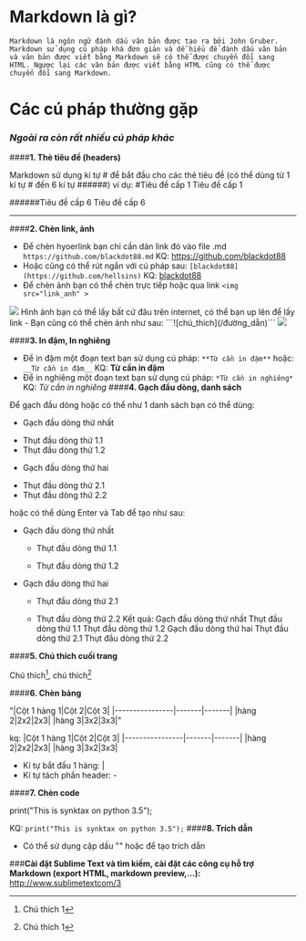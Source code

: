 # **Markdown là gì?**
``` Markdown là ngôn ngữ đánh dấu văn bản được tạo ra bởi John Gruber. Markdown sử dụng cú pháp khá đơn giản và dễ hiểu để đánh dấu văn bản và văn bản được viết bằng Markdown sẽ có thể được chuyển đổi sang HTML. Ngược lại các văn bản được viết bằng HTML cũng có thể được chuyển đổi sang Markdown. ```

# **Các cú pháp thường gặp**
### *Ngoài ra còn rất nhiều cú pháp khác*
####**1. Thẻ tiêu đề (headers)**

Markdown sử dụng kí tự # để bắt đầu cho các thẻ tiêu đề (có thể dùng từ 1 kí tự # đến 6 kí tự ######)
ví dụ: #Tiêu đề cấp 1
Tiêu đề cấp 1

 ######Tiêu đề cấp 6
Tiêu đề cấp 6


----------


####**2. Chèn link, ảnh**

- Để chèn hyoerlink bạn chỉ cần dán link đó vào file .md
```https://github.com/blackdot88.md```
KQ: https://github.com/blackdot88
- Hoặc cũng có thể rút ngắn với cú pháp sau:
```[blackdot88](https://github.com/hellsins)```
KQ: [blackdot88](https://github.com/hellsins)
- Để chèn ảnh bạn có thể chèn trực tiếp hoặc qua link
```<img src="link_anh" >```
<img src="http://65.media.tumblr.com/tumblr_m70kuclAea1rsskhm.gif" >
Hình ảnh bạn có thể lấy bất cứ đâu trên internet, có thể bạn up lên để lấy link 
- Bạn cũng có thể chèn ảnh như sau:
```![chú_thích](/đường_dẫn)```
<img src="http://img.blogtamsu.vn/2015/05/GDragon-blogtamsu-3.jpg">

####**3. In đậm, In nghiêng**

- Để in đậm một đoạn text bạn sử dụng cú pháp:
```**Từ cần in đậm**```
hoặc:``` __Từ cần in đậm__```
KQ: **Từ cần in đậm**
- Để in nghiêng một đoạn text bạn sử dụng cú pháp:
```*Từ cần in nghiêng*```
KQ: *Từ cần in nghiêng*
####**4. Gạch đầu dòng, danh sách**

Để gạch đầu dòng hoặc có thể như 1 danh sách bạn có thể dùng:
- Gạch đầu dòng thứ nhất
<ul>

<li> Thụt đầu dòng thứ 1.1</li>

<li> Thụt đầu dòng thứ  1.2</li>

</ul>

- Gạch đầu dòng thứ hai

<ul>

<li> Thụt đầu dòng thứ 2.1</li>

<li> Thụt đầu dòng thứ  2.2</li>

</ul>

hoặc có thể dùng Enter và Tab để tạo như sau:

- Gạch đầu dòng thứ nhất

    - Thụt đầu dòng thứ 1.1

    - Thụt đầu dòng thứ 1.2

- Gạch đầu dòng thứ hai

    - Thụt đầu dòng thứ 2.1

    - Thụt đầu dòng thứ 2.2
Kết quả:
Gạch đầu dòng thứ nhất
Thụt đầu dòng thứ 1.1
Thụt đầu dòng thứ 1.2
Gạch đầu dòng thứ hai
Thụt đầu dòng thứ 2.1
Thụt đầu dòng thứ 2.2

####**5. Chú thích cuối trang**

Chú thích[^1], chú thích[^1]
[^1]: Chú thích 1
[^2]: Chú thích 2

####**6. Chèn bảng**

"|Cột 1 hàng 1|Cột 2|Cột 3|
|----------------|-------|-------|
|hàng 2|2x2|2x3|
|hàng 3|3x2|3x3|"

kq:
|Cột 1 hàng 1|Cột 2|Cột 3|
|----------------|-------|-------|
|hàng 2|2x2|2x3|
|hàng 3|3x2|3x3|
- Kí tự bắt đầu 1 hàng: |
- Kí tự tách phần header: -

####**7. Chèn code**

print("This is synktax on python 3.5");

KQ:
```print("This is synktax on python 3.5");```
####**8. Trích dẫn**
- Có thể sử dụng cặp dấu "" hoặc để tạo trích dẫn

###**Cài đặt Sublime Text và tìm kiếm, cài đặt các công cụ hỗ trợ Markdown (export HTML, markdown preview,...):**
http://www.sublimetextcom/3


